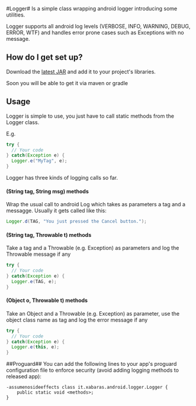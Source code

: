 #Logger#
Is a simple class wrapping android logger introducing some utilities.

Logger supports all android log levels (VERBOSE, INFO, WARNING, DEBUG, ERROR, WTF) and handles error prone cases such as Exceptions with no message.

## How do I get set up? ##
Download the [latest JAR](https://github.com/xabaras/Logger/releases/latest) and add it to your project's libraries.

Soon you will be able to get it via maven or gradle

## Usage ##
Logger is simple to use, you just have to call static methods from the Logger class.

E.g.
```java
try {
  // Your code
} catch(Exception e) {
  Logger.e("MyTag", e);
}
```

Logger has three kinds of logging calls so far.

#### (String tag, String msg) methods ###
Wrap the usual call to android Log which takes as parameters a tag and a messagge.
Usually it gets called like this:
```java
Logger.d(TAG, "You just pressed the Cancel button.");
```
#### (String tag, Throwable t) methods ###
Take a tag and a Throwable (e.g. Exception) as parameters and log the Throwable message if any
```java
try {
  // Your code
} catch(Exception e) {
  Logger.e(TAG, e);
}
```
#### (Object o, Throwable t) methods ###
Take an Object and a Throwable (e.g. Exception) as parameter, use the object class name as tag and log the error message if any
```java
try {
  // Your code
} catch(Exception e) {
  Logger.e(this, e);
}
```

##Proguard##
You can add the following lines to your app's proguard configuration file to enforce security (avoid adding logging methods to released app):
```proguard
-assumenosideeffects class it.xabaras.android.logger.Logger {
	public static void <methods>;
}
```
